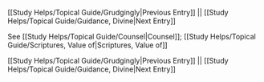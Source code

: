 [[Study Helps/Topical Guide/Grudgingly|Previous Entry]]  ||  [[Study Helps/Topical Guide/Guidance, Divine|Next Entry]]

 See [[Study Helps/Topical Guide/Counsel|Counsel]]; [[Study Helps/Topical Guide/Scriptures, Value of|Scriptures, Value of]]

[[Study Helps/Topical Guide/Grudgingly|Previous Entry]]  ||  [[Study Helps/Topical Guide/Guidance, Divine|Next Entry]]
